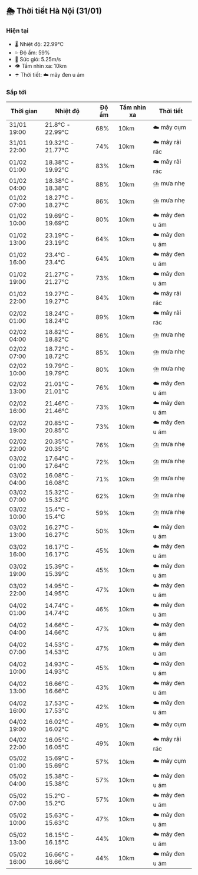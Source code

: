 ## 🌦️ Thời tiết Hà Nội (31/01)

### Hiện tại

- 🌡️ Nhiệt độ: 22.99℃
- 💦 Độ ẩm: 59%
- 💨 Sức gió: 5.25m/s
- 👁️ Tầm nhìn xa: 10km
- ☂️ Thời tiết: ☁️ mây đen u ám

### Sắp tới

| Thời gian | Nhiệt độ | Độ ẩm | Tầm nhìn xa | Thời tiết |
| --- | --- | --- | --- | --- |
| 31/01 19:00 | 21.8℃ - 22.99℃ | 68% | 10km | ☁️ mây cụm |
| 31/01 22:00 | 19.32℃ - 21.77℃ | 74% | 10km | ☁️ mây rải rác |
| 01/02 01:00 | 18.38℃ - 19.92℃ | 83% | 10km | ☁️ mây rải rác |
| 01/02 04:00 | 18.38℃ - 18.38℃ | 88% | 10km | ⛈️ mưa nhẹ |
| 01/02 07:00 | 18.27℃ - 18.27℃ | 86% | 10km | ⛈️ mưa nhẹ |
| 01/02 10:00 | 19.69℃ - 19.69℃ | 80% | 10km | ☁️ mây đen u ám |
| 01/02 13:00 | 23.19℃ - 23.19℃ | 64% | 10km | ☁️ mây đen u ám |
| 01/02 16:00 | 23.4℃ - 23.4℃ | 64% | 10km | ☁️ mây đen u ám |
| 01/02 19:00 | 21.27℃ - 21.27℃ | 73% | 10km | ☁️ mây đen u ám |
| 01/02 22:00 | 19.27℃ - 19.27℃ | 84% | 10km | ☁️ mây rải rác |
| 02/02 01:00 | 18.24℃ - 18.24℃ | 89% | 10km | ☁️ mây rải rác |
| 02/02 04:00 | 18.82℃ - 18.82℃ | 86% | 10km | ⛈️ mưa nhẹ |
| 02/02 07:00 | 18.72℃ - 18.72℃ | 85% | 10km | ⛈️ mưa nhẹ |
| 02/02 10:00 | 19.79℃ - 19.79℃ | 80% | 10km | ⛈️ mưa nhẹ |
| 02/02 13:00 | 21.01℃ - 21.01℃ | 76% | 10km | ☁️ mây đen u ám |
| 02/02 16:00 | 21.46℃ - 21.46℃ | 73% | 10km | ☁️ mây đen u ám |
| 02/02 19:00 | 20.85℃ - 20.85℃ | 73% | 10km | ☁️ mây đen u ám |
| 02/02 22:00 | 20.35℃ - 20.35℃ | 76% | 10km | ⛈️ mưa nhẹ |
| 03/02 01:00 | 17.64℃ - 17.64℃ | 72% | 10km | ⛈️ mưa nhẹ |
| 03/02 04:00 | 16.08℃ - 16.08℃ | 71% | 10km | ⛈️ mưa nhẹ |
| 03/02 07:00 | 15.32℃ - 15.32℃ | 62% | 10km | ⛈️ mưa nhẹ |
| 03/02 10:00 | 15.4℃ - 15.4℃ | 59% | 10km | ⛈️ mưa nhẹ |
| 03/02 13:00 | 16.27℃ - 16.27℃ | 50% | 10km | ☁️ mây đen u ám |
| 03/02 16:00 | 16.17℃ - 16.17℃ | 45% | 10km | ☁️ mây đen u ám |
| 03/02 19:00 | 15.39℃ - 15.39℃ | 45% | 10km | ☁️ mây đen u ám |
| 03/02 22:00 | 14.95℃ - 14.95℃ | 47% | 10km | ☁️ mây đen u ám |
| 04/02 01:00 | 14.74℃ - 14.74℃ | 46% | 10km | ☁️ mây đen u ám |
| 04/02 04:00 | 14.66℃ - 14.66℃ | 47% | 10km | ☁️ mây đen u ám |
| 04/02 07:00 | 14.53℃ - 14.53℃ | 47% | 10km | ☁️ mây đen u ám |
| 04/02 10:00 | 14.93℃ - 14.93℃ | 45% | 10km | ☁️ mây đen u ám |
| 04/02 13:00 | 16.66℃ - 16.66℃ | 43% | 10km | ☁️ mây đen u ám |
| 04/02 16:00 | 17.53℃ - 17.53℃ | 42% | 10km | ☁️ mây đen u ám |
| 04/02 19:00 | 16.02℃ - 16.02℃ | 49% | 10km | ☁️ mây cụm |
| 04/02 22:00 | 16.05℃ - 16.05℃ | 49% | 10km | ☁️ mây rải rác |
| 05/02 01:00 | 15.69℃ - 15.69℃ | 57% | 10km | ☁️ mây cụm |
| 05/02 04:00 | 15.38℃ - 15.38℃ | 57% | 10km | ☁️ mây đen u ám |
| 05/02 07:00 | 15.2℃ - 15.2℃ | 57% | 10km | ☁️ mây đen u ám |
| 05/02 10:00 | 15.63℃ - 15.63℃ | 47% | 10km | ☁️ mây đen u ám |
| 05/02 13:00 | 16.15℃ - 16.15℃ | 44% | 10km | ☁️ mây đen u ám |
| 05/02 16:00 | 16.66℃ - 16.66℃ | 44% | 10km | ☁️ mây đen u ám |
